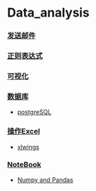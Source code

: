 # Data_analysis

### [发送邮件](AutoSendEmail.py)

### [正则表达式](regex.md)

### [可视化](data_visual)

### [数据库](SQL)
  
  * [postgreSQL](SQL/postgreSQL.md)

### [操作Excel](Excel)
  
  * [xlwings](Excel/xlwings)
  
### [NoteBook](notebook)

  * [Numpy and Pandas]()
